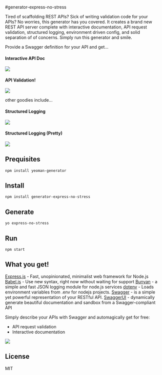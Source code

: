 #generator-express-no-stress

Tired of scaffolding REST APIs? Sick of writing validation code for your APIs? No worries, this generator has you covered. It creates a brand new REST API server complete with interactive documentation, API request validation, structured logging, environment driven config, and solid separation of of concerns. Simply run this generator and smile.

Provide a Swagger definition for your API and get...

#### Interactive API Doc
![](https://github.com/cdimascio/generator-express-no-stress/raw/master/assets/api-doc.png)


#### API Validation!

![](https://github.com/cdimascio/generator-express-no-stress/raw/master/assets/api-validation.png)

other goodies include...

#### Structured Logging

![](https://github.com/cdimascio/generator-express-no-stress/raw/master/assets/logging-raw.png)

#### Structured Logging (Pretty)

![](https://github.com/cdimascio/generator-express-no-stress/raw/master/assets/logging-pretty.png)



## Prequisites

`npm install yeoman-generator`

## Install

`npm install generator-express-no-stress`

## Generate 

`yo express-no-stress`

## Run

`npm start`

## What you get!

[Express.js](www.expressjs.com) - Fast, unopinionated, minimalist web framework for Node.js
[Babel.js](https://babeljs.io/) - Use new syntax, right now without waiting for support
[Bunyan](https://github.com/trentm/node-bunyan) - a simple and fast JSON logging module for node.js services
[dotenv](https://github.com/motdotla/dotenv) - Loads environment variables from .env for nodejs projects.
[Swagger](http://swagger.io/) - is a simple yet powerful representation of your RESTful API.
[SwaggerUI](http://swagger.io/) - dynamically generate beautiful documentation and sandbox from a Swagger-compliant API


Simply describe your APIs with Swagger and automagically get for free:
- API request validation
- Interactive documentation

![](https://github.com/cdimascio/generator-express-no-stress/raw/master/assets/interactive-doc.png)



## License

MIT